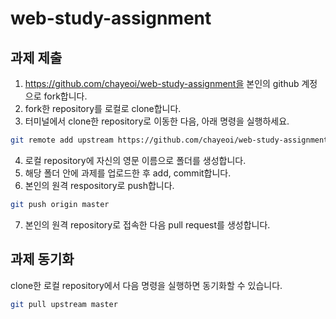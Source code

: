 # web-study-assignment

## 과제 제출

1. https://github.com/chayeoi/web-study-assignment을 본인의 github 계정으로 fork합니다.
2. fork한 repository를 로컬로 clone합니다.
3. 터미널에서 clone한 repository로 이동한 다음, 아래 명령을 실행하세요.

```bash
git remote add upstream https://github.com/chayeoi/web-study-assignment.git
```

4. 로컬 repository에 자신의 영문 이름으로 폴더를 생성합니다.
5. 해당 폴더 안에 과제를 업로드한 후 add, commit합니다.
6. 본인의 원격 respository로 push합니다.

```bash
git push origin master
```

7. 본인의 원격 repository로 접속한 다음 pull request를 생성합니다.

## 과제 동기화

clone한 로컬 repository에서 다음 명령을 실행하면 동기화할 수 있습니다.

```bash
git pull upstream master
```